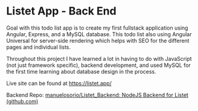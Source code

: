 # Listet App - Back End

Goal with this todo list app is to create my first fullstack application using Angular, Express, and a MySQL database. This todo list also using Angular Universal for server-side rendering which helps with SEO for the different pages and individual lists.

Throughout this project I have learned a lot in having to do with JavaScript (not just framework specific), backend development, and used MySQL for the first time learning about database design in the process.

Live site can be found at https://listet.app/

Backend Repo: [manuelosorio/Listet_Backend: NodeJS Backend for Listet (github.com)](https://github.com/manuelosorio/Listet_Frontend/)



